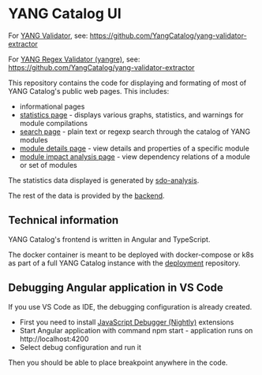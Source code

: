 # YANG Catalog UI

For [YANG Validator](https://yangcatalog.org/yangvalidator), see: https://github.com/YangCatalog/yang-validator-extractor

For [YANG Regex Validator (yangre)](https://yangcatalog.org/yangre), see: https://github.com/YangCatalog/yang-validator-extractor

This repository contains the code for displaying and formating of most of YANG Catalog's public web pages. This includes:
- informational pages
- [statistics page](https://yangcatalog.org/private-page) - displays various graphs, statistics, and warnings for module compilations
- [search page](https://yangcatalog.org/yang-search) - plain text or regexp search through the catalog of YANG modules
- [module details page](https://yangcatalog.org/yang-search/module_details) - view details and properties of a specific module
- [module impact analysis page](https://yangcatalog.org/yang-search/impact_analysis) - view dependency relations of a module or set of modules

The statistics data displayed is generated by [sdo-analysis](https://github.com/YangCatalog/sdo_analysis).

The rest of the data is provided by the [backend](https://github.com/YangCatalog/backend).

## Technical information
YANG Catalog's frontend is written in Angular and TypeScript.

The docker container is meant to be deployed with docker-compose or k8s as part of a full YANG Catalog instance with the [deployment](https://github.com/yang-catalog/deployment) repository.

## Debugging Angular application in VS Code
If you use VS Code as IDE, the debugging configuration is already created.
- First you need to install [JavaScript Debugger (Nightly)](https://marketplace.visualstudio.com/items?itemName=ms-vscode.js-debug-nightly) extensions
- Start Angular application with command npm start - application runs on http://localhost:4200
- Select debug configuration and run it

Then you should be able to place breakpoint anywhere in the code.